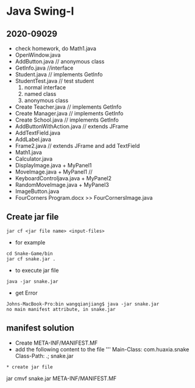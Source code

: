 # Java Swing-I

## 2020-09029
* check homework, do Math1.java
* OpenWindow.java
* AddButton.java // anonymous class
* GetInfo.java //interface
* Student.java // implements GetInfo
* StudentTest.java // test student  
    1. normal interface
    1. named class
    1. anonymous class
* Create Teacher.java // implements GetInfo
* Create Manager.java // implements GetInfo
* Create School.java // implements GetInfo
* AddButtonWithAction.java // extends JFrame
* AddTextField.java
* AddLabel.java
* Frame2.java // extends JFrame and add TextField
* Math1.java
* Calculator.java 
* DisplayImage.java + MyPanel1 
* MoveImage.java + MyPanel1 //
* KeyboardControljava.java + MyPanel2
* RandomMoveImage.java + MyPanel3
* ImageButton.java
* FourCorners Program.docx >> FourCornersImage.java




## Create jar file

```
jar cf <jar file name> <input-files>
```

* for example
```
cd Snake-Game/bin
jar cf snake.jar .
```

* to execute jar file
```
java -jar snake.jar
```

* get Error
```
Johns-MacBook-Pro:bin wangqianjiang$ java -jar snake.jar
no main manifest attribute, in snake.jar
```

## manifest solution

* Create META-INF/MANIFEST.MF
* add the following content to the file
'''
Main-Class: com.huaxia.snake
Class-Path: .; snake.jar
```
* create jar file
```
jar cmvf snake.jar META-INF/MANIFEST.MF
```


